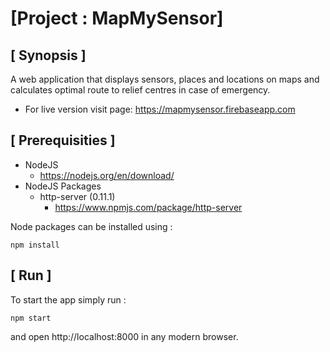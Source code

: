 # [Project : MapMySensor]

## [ Synopsis ]

A web application that displays sensors, places and locations on maps and calculates optimal route to relief centres in case of emergency.

- For live version visit page: <https://mapmysensor.firebaseapp.com>

## [ Prerequisities ]

- NodeJS
  - <https://nodejs.org/en/download/>
- NodeJS Packages
  - http-server (0.11.1)
    - <https://www.npmjs.com/package/http-server>

Node packages can be installed using : 
~~~~
npm install
~~~~

## [ Run ]

To start the app simply run :
~~~~
npm start
~~~~
and open http://localhost:8000 in any modern browser.